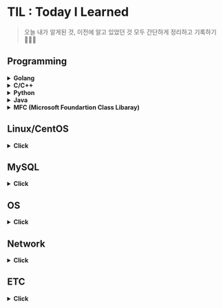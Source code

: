 # TIL : Today I Learned
> 오늘 내가 알게된 것, 이전에 알고 있었던 것 모두 간단하게 정리하고 기록하기 👩‍💻✨
  
## Programming

<details>
<summary><b>Golang</b></summary>   
<div markdown="2">   
   
+ [pointer](https://github.com/sujiny-tech/TIL/blob/main/programming/Golang/pointer.go)
+ [print](https://github.com/sujiny-tech/TIL/blob/main/programming/Golang/print_example.go) 
+ [scanf](https://github.com/sujiny-tech/TIL/blob/main/programming/Golang/scanf_example.go)
+ [TCP/IP](https://github.com/sujiny-tech/TIL/tree/main/programming/Golang/TCPIP) 
+ [단위테스트-Test, Benchmark](https://github.com/sujiny-tech/TIL/tree/main/programming/Golang/test)
+ [Mutex(Lock/Unlock/RLock/RUnlock)](https://github.com/sujiny-tech/TIL/tree/main/programming/Golang/mutex)
+ [time](https://github.com/sujiny-tech/TIL/blob/main/programming/Golang/time_example.go)
+ JSON Encoding/Decoding
+ JSON HTTP 서버통신

</div>
</details>

<details>
<summary><b>C/C++</b></summary>   
<div markdown="1">   
 
+ [c++에서 c 함수 사용](https://github.com/sujiny-tech/TIL/blob/main/programming/C_C%2B%2B/c_cpp_extern.md)

</div>
</details>

<details>
<summary><b>Python</b></summary>   
<div markdown="1">  
   
 + [Python Locust 간략 정리](https://github.com/sujiny-tech/TIL/blob/main/programming/Python/Locust_test.md)
  
</div>
</details>

<details>
<summary><b>Java</b></summary>   
<div markdown="2">   
   
+ JNI(Java Native Interface) & JNA(Java Nativie Access)

</div>
</details>

<details>
<summary><b>MFC (Microsoft Foundartion Class Libaray)</b></summary>   
<div markdown="1">   
   
+ listbox 다루기
+ dialog 배경화면 및 button bmp 이미지 덧붙이기
+ mutex 
+ thread 생성
  
</div>
</details>


## Linux/CentOS
<details>
<summary><b>Click</b></summary>   
<div markdown="1">   
 
+ [linux 서버 환경 체크 / 세팅](https://github.com/sujiny-tech/TIL/blob/main/Linux_CentOS/Check_server_setting.md)
+ [linux 서버 성능 모니터링 - Nmon](https://github.com/sujiny-tech/TIL/blob/main/Linux_CentOS/Nmon.md)
+ [nohup, &(background)](https://github.com/sujiny-tech/TIL/blob/main/Linux_CentOS/nohup&.md) 
   
</div>
</details>

## MySQL
<details>
<summary><b>Click</b></summary>   
<div markdown="1">   

+ [MySQL 설치 및 Workbench 연동](https://github.com/sujiny-tech/TIL/blob/main/MySQL/Install.md)
+ [MySQL 사용자 계정 추가/권한부여](https://github.com/sujiny-tech/TIL/blob/main/MySQL/User.md)
   
</div>
</details>

## OS
<details>
<summary><b>Click</b></summary>   
<div markdown="1">   
   

+ [개요](https://github.com/sujiny-tech/TIL/blob/main/OS/Intro.md)
+ 컴퓨터의 구조와 성능향상
+ 프로세스와 스레드
+ CPU스케줄링
+ 프로세스 동기화
+ 교착 상태
  
</div>
</details>

## Network
<details>
<summary><b>Click</b></summary>   
<div markdown="1">   
   
  
</div>
</details>


## ETC
<details>
<summary><b>Click</b></summary>   
<div markdown="1">   
   
  
+ 소프트웨어 방법론
+ flow chart 
+ UML(Unified Modeling Language)
+ [JOSE(JSON Object Signing and Encryption)](https://github.com/sujiny-tech/TIL/blob/main/ETC/JWT/JOSE.md)
+ [JWT(JSON Web Token)](https://github.com/sujiny-tech/TIL/tree/main/ETC/JWT)
+ [JWS(JSON Web Signature) - login example using ECDSA](https://github.com/sujiny-tech/TIL/blob/main/ETC/JWT/jwt_login_example_ES256.js)   
+ [Keccak256 vs SHA3-256](https://github.com/sujiny-tech/TIL/blob/main/ETC/Keccak256_SHA3-256.md)

</div>
</details>




